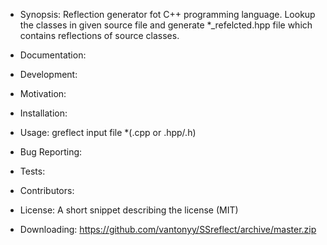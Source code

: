 - Synopsis:
  Reflection generator fot C++ programming language.
  Lookup the classes in given source file and generate *_refelcted.hpp  file which contains  reflections of source classes.
- Documentation:

- Development:

- Motivation:

- Installation:

- Usage:
greflect input file *(.cpp or .hpp/.h)
- Bug Reporting:

- Tests:

- Contributors:

- License:
  A short snippet describing the license (MIT)

- Downloading:
  https://github.com/vantonyy/SSreflect/archive/master.zip
